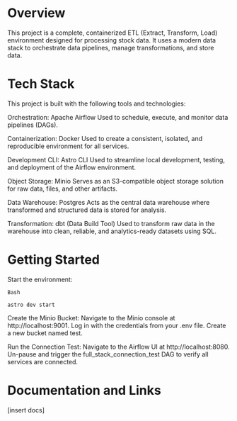Overview
========

This project is a complete, containerized ETL (Extract, Transform, Load) environment designed for processing stock data. It uses a modern data stack to orchestrate data pipelines, manage transformations, and store data.

Tech Stack
================

This project is built with the following tools and technologies:

Orchestration: Apache Airflow
    Used to schedule, execute, and monitor data pipelines (DAGs).

Containerization: Docker
    Used to create a consistent, isolated, and reproducible environment for all services.

Development CLI: Astro CLI
    Used to streamline local development, testing, and deployment of the Airflow environment.

Object Storage: Minio
    Serves as an S3-compatible object storage solution for raw data, files, and other artifacts.

Data Warehouse: Postgres
    Acts as the central data warehouse where transformed and structured data is stored for analysis.

Transformation: dbt (Data Build Tool)
    Used to transform raw data in the warehouse into clean, reliable, and analytics-ready datasets using SQL.

Getting Started
===========================

Start the environment:

    Bash
    
    astro dev start

Create the Minio Bucket:
    Navigate to the Minio console at http://localhost:9001.
    Log in with the credentials from your .env file.
    Create a new bucket named test.

Run the Connection Test:
    Navigate to the Airflow UI at http://localhost:8080.
    Un-pause and trigger the full_stack_connection_test DAG to verify all services are connected.

Documentation and Links
=================================

[insert docs]
